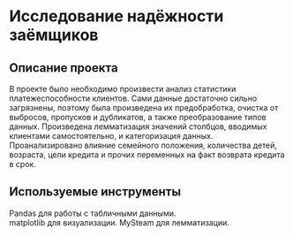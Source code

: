 # Исследование надёжности заёмщиков

## Описание проекта 

В проекте было необходимо произвести анализ статистики платежеспособности клиентов. Сами данные достаточно сильно загрязнены, поэтому была произведена их предобработка, очистка от выбросов, пропусков и дубликатов, а также преобразование типов данных. Произведена лемматизация значений столбцов, вводимых клиентами самостоятельно, и категоризация данных. Проанализировано влияние семейного положения, количества детей, возраста, цели кредита и прочих переменных на факт возврата кредита в срок. 

## Используемые инструменты 

Pandas для работы с табличными данными.  
matplotlib для визуализации. 
MySteam для лемматизации.